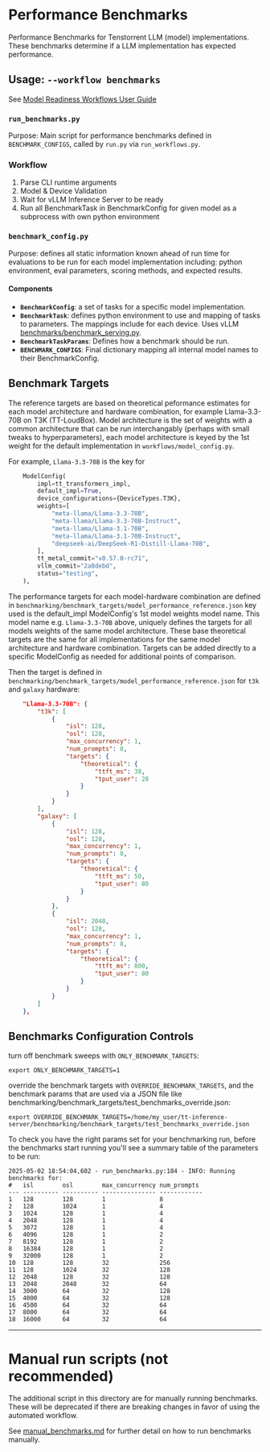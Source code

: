 # Performance Benchmarks

Performance Benchmarks for Tenstorrent LLM (model) implementations. These benchmarks determine if a LLM implementation has expected performance.

## Usage: `--workflow benchmarks`

See [Model Readiness Workflows User Guide](../docs/workflows_user_guide.md#performance-benchmarks)

### `run_benchmarks.py`

Purpose: Main script for performance benchmarks defined in `BENCHMARK_CONFIGS`, called by `run.py` via `run_workflows.py`.

### Workflow

1. Parse CLI runtime arguments
2. Model & Device Validation
3. Wait for vLLM Inference Server to be ready
4. Run all BenchmarkTask in BenchmarkConfig for given model as a subprocess with own python environment

### `benchmark_config.py`

Purpose: defines all static information known ahead of run time for evaluations to be run for each model implementation including: python environment, eval parameters, scoring methods, and expected results.

#### Components

- **`BenchmarkConfig`**: a set of tasks for a specific model implementation.
- **`BenchmarkTask`**: defines python environment to use and mapping of tasks to parameters. The mappings include for each device. Uses vLLM [benchmarks/benchmark_serving.py](https://github.com/vllm-project/vllm/blob/main/benchmarks/benchmark_serving.py).
- **`BenchmarkTaskParams`**: Defines how a benchmark should be run.
- **`BENCHMARK_CONFIGS`**: Final dictionary mapping all internal model names to their BenchmarkConfig.

## Benchmark Targets

The reference targets are based on theoretical peformance estimates for each model architecture and hardware combination, for example Llama-3.3-70B on T3K (TT-LoudBox). Model architecture is the set of weights with a common architecture that can be run interchangably (perhaps with small tweaks to hyperparameters), each model architecture is keyed by the 1st weight for the default implementation in `workflows/model_config.py`.

For example, `Llama-3.3-70B` is the key for
```python
    ModelConfig(
        impl=tt_transformers_impl,
        default_impl=True,
        device_configurations={DeviceTypes.T3K},
        weights=[
            "meta-llama/Llama-3.3-70B",
            "meta-llama/Llama-3.3-70B-Instruct",
            "meta-llama/Llama-3.1-70B",
            "meta-llama/Llama-3.1-70B-Instruct",
            "deepseek-ai/DeepSeek-R1-Distill-Llama-70B",
        ],
        tt_metal_commit="v0.57.0-rc71",
        vllm_commit="2a8debd",
        status="testing",
    ),
```

The performance targets for each model-hardware combination are defined in `benchmarking/benchmark_targets/model_performance_reference.json` key used is the default_impl ModelConfig's 1st model weights model name. This model name e.g. `Llama-3.3-70B` above, uniquely defines the targets for all models weights of the same model architecture. These base theoretical targets are the same for all implementations for the same model architecture and hardware combination. Targets can be added directly to a specific ModelConfig as needed for additional points of comparison.

Then the target is defined in `benchmarking/benchmark_targets/model_performance_reference.json` for `t3k` and `galaxy` hardware:
```json
    "Llama-3.3-70B": {
        "t3k": [
            {
                "isl": 128,
                "osl": 128,
                "max_concurrency": 1,
                "num_prompts": 8,
                "targets": {
                    "theoretical": {
                        "ttft_ms": 38,
                        "tput_user": 28
                    }
                }
            }
        ],
        "galaxy": [
            {
                "isl": 128,
                "osl": 128,
                "max_concurrency": 1,
                "num_prompts": 8,
                "targets": {
                    "theoretical": {
                        "ttft_ms": 50,
                        "tput_user": 80
                    }
                }
            },
            {
                "isl": 2048,
                "osl": 128,
                "max_concurrency": 1,
                "num_prompts": 8,
                "targets": {
                    "theoretical": {
                        "ttft_ms": 800,
                        "tput_user": 80
                    }
                }
            }
        ]
    },
```

## Benchmarks Configuration Controls

turn off benchmark sweeps with `ONLY_BENCHMARK_TARGETS`:
```
export ONLY_BENCHMARK_TARGETS=1
```
override the benchmark targets with `OVERRIDE_BENCHMARK_TARGETS`, and the benchmark params that are used via a JSON file like benchmarking/benchmark_targets/test_benchmarks_override.json:
```
export OVERRIDE_BENCHMARK_TARGETS=/home/my_user/tt-inference-server/benchmarking/benchmark_targets/test_benchmarks_override.json
```

To check you have the right params set for your benchmarking run, before the benchmarks start running you'll see a summary table of the parameters to be run:
```
2025-05-02 18:54:04,602 - run_benchmarks.py:184 - INFO: Running benchmarks for:
#   isl        osl        max_concurrency num_prompts
--- ---------- ---------- --------------- ------------
1   128        128        1               8
2   128        1024       1               4
3   1024       128        1               4
4   2048       128        1               4
5   3072       128        1               4
6   4096       128        1               2
7   8192       128        1               2
8   16384      128        1               2
9   32000      128        1               2
10  128        128        32              256
11  128        1024       32              128
12  2048       128        32              128
13  2048       2048       32              64
14  3000       64         32              128
15  4000       64         32              128
16  4500       64         32              64
17  8000       64         32              64
18  16000      64         32              64
```

---

# Manual run scripts (not recommended)

The additional script in this directory are for manually running benchmarks. These will be deprecated if there are breaking changes in favor of using the automated workflow.

See [manual_benchmarks.md](manual_benchmarks.md) for further detail on how to run benchmarks manually.
